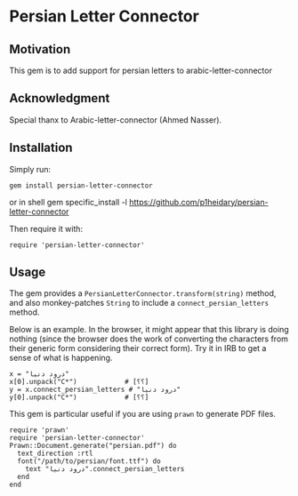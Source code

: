 Persian Letter Connector
=======================

Motivation
----------
This gem is to add support for persian letters to arabic-letter-connector

Acknowledgment
--------------

Special thanx to Arabic-letter-connector (Ahmed Nasser).

Installation
------------

Simply run:

    gem install persian-letter-connector
or in shell 
    gem specific_install -l https://github.com/p1heidary/persian-letter-connector

Then require it with:

    require 'persian-letter-connector'

Usage
-----

The gem provides a `PersianLetterConnector.transform(string)` method, and also monkey-patches `String`
to include a `connect_persian_letters` method.

Below is an example. In the browser, it might appear that this library is doing nothing (since the browser
does the work of converting the characters from their generic form considering their correct form). Try
it in IRB to get a sense of what is happening.

    x = "درود دنیا"
    x[0].unpack("C*")            # [؟؟] 
    y = x.connect_persian_letters # "درود دنیا"
    y[0].unpack("C*")            # [؟؟]

This gem is particular useful if you are using `prawn` to generate PDF files.

    require 'prawn'
    require 'persian-letter-connector'
    Prawn::Document.generate("persian.pdf") do
      text_direction :rtl
      font("/path/to/persian/font.ttf") do 
        text "درود دنیا".connect_persian_letters
      end
    end
